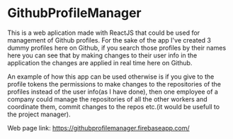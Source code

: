 # GithubProfileManager

  This is a web aplication made with ReactJS that could be used for management of Github profiles. For the sake of the app I've created 3 dummy profiles here on Github, if you search those profiles by their names here you can see that by making changes to their user info in the application the changes are applied in real time here on Github. 
  
  An example of how this app can be used otherwise is if you give to the profile tokens the permissions to make changes to the repositories of the profiles instead of the user info(as I have done), then one employee of a company could manage the repositories of all the other workers and coordinate them, commit changes to the repos etc.(it would be usefull to the project manager).   
  
  Web page link: https://githubprofilemanager.firebaseapp.com/
